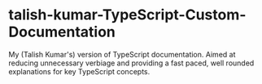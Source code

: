 # talish-kumar-TypeScript-Custom-Documentation
My (Talish Kumar's) version of TypeScript documentation.
Aimed at reducing unnecessary verbiage and providing a fast paced, well rounded explanations for key TypeScript concepts.
